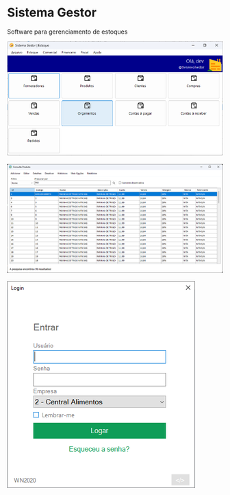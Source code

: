 # Sistema Gestor
Software para gerenciamento de estoques
  
![alt text](https://github.com/WillianMz/SistemaGestor/blob/master/Capturas%20de%20telas/TelaInicial.png?raw=true)
<br>
<br>
![alt text](https://github.com/WillianMz/SistemaGestor/blob/master/Capturas%20de%20telas/consultaProduto.png?raw=true)
<br>
<br>
![alt text](https://github.com/WillianMz/SistemaGestor/blob/master/Capturas%20de%20telas/login.png?raw=true)
